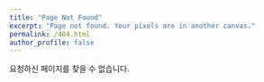 ```yaml
---
title: "Page Not Found"
excerpt: "Page not found. Your pixels are in another canvas."
permalink: /404.html
author_profile: false
---
```


요청하신 페이지를 찾을 수 없습니다.

<script>
  var GOOG_FIXURL_LANG = 'en';
  var GOOG_FIXURL_SITE = 'https://kjyeon1676.github.io'
</script>
<script src="https://linkhelp.clients.google.com/tbproxy/lh/wm/fixurl.js">
</script>